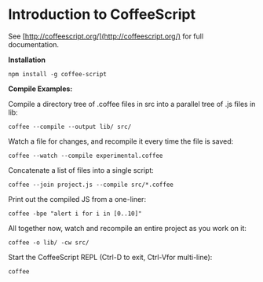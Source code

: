 Introduction to CoffeeScript
===================

See [http://coffeescript.org/](http://coffeescript.org/) for full documentation.

**Installation**

	npm install -g coffee-script

**Compile Examples:**

Compile a directory tree of .coffee files in src into a parallel tree of .js files in lib:

	coffee --compile --output lib/ src/
		
Watch a file for changes, and recompile it every time the file is saved:

	coffee --watch --compile experimental.coffee

Concatenate a list of files into a single script:

	coffee --join project.js --compile src/*.coffee
	
Print out the compiled JS from a one-liner:

	coffee -bpe "alert i for i in [0..10]"
	
All together now, watch and recompile an entire project as you work on it:

	coffee -o lib/ -cw src/

Start the CoffeeScript REPL (Ctrl-D to exit, Ctrl-Vfor multi-line):

	coffee